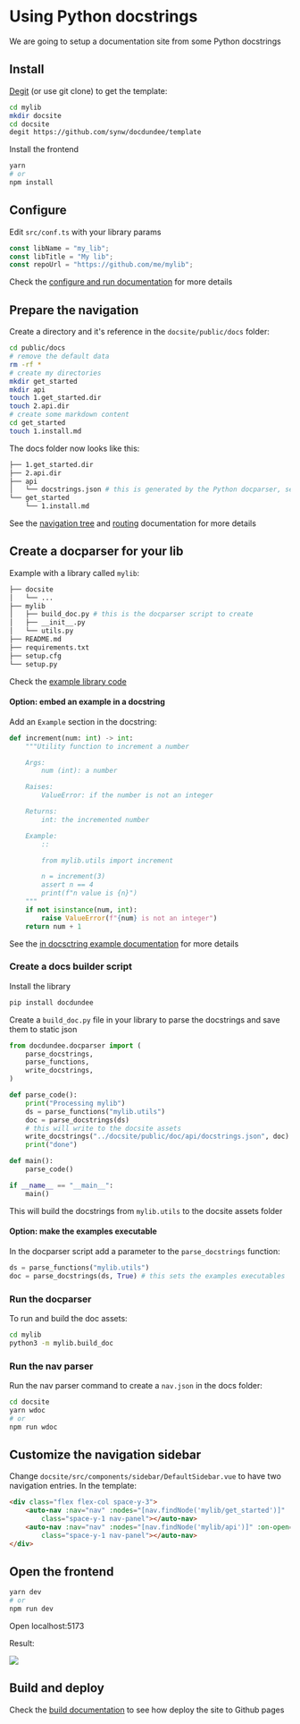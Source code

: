 # Using Python docstrings

We are going to setup a documentation site from some Python docstrings

## Install

[Degit](https://github.com/Rich-Harris/degit) (or use git clone) to get the template:

```bash
cd mylib
mkdir docsite
cd docsite
degit https://github.com/synw/docdundee/template
```

Install the frontend

```bash
yarn
# or 
npm install
```

## Configure

Edit `src/conf.ts` with your library params

```ts
const libName = "my_lib";
const libTitle = "My lib";
const repoUrl = "https://github.com/me/mylib";
```

Check the <a href="javascript:openLink('/frontend/get_started/configure_and_run')">configure and run documentation</a> for
more details

## Prepare the navigation

Create a directory and it's reference in the `docsite/public/docs` folder:

```bash
cd public/docs
# remove the default data
rm -rf *
# create my directories
mkdir get_started
mkdir api
touch 1.get_started.dir
touch 2.api.dir
# create some markdown content
cd get_started
touch 1.install.md
```

The docs folder now looks like this:

```bash
├── 1.get_started.dir
├── 2.api.dir
├── api
│   └── docstrings.json # this is generated by the Python docparser, see below
└── get_started
    └── 1.install.md
```

See the <a href="javascript:openLink('/frontend/navigation/the_nav_tree')">navigation tree</a> and
<a href="javascript:openLink('/frontend/navigation/routing')">routing</a> documentation for more details

## Create a docparser for your lib

Example with a library called `mylib`:

```bash
├── docsite
│   └── ...
├── mylib
│   ├── build_doc.py # this is the docparser script to create
│   ├── __init__.py
│   └── utils.py
├── README.md
├── requirements.txt
├── setup.cfg
└── setup.py
```

Check the <a href="https://github.com/synw/docdundee/tree/main/example/pythonlib" target="_blank">example library code</a>

#### Option: embed an example in a docstring 

Add an `Example` section in the docstring:

```python
def increment(num: int) -> int:
    """Utility function to increment a number

    Args:
        num (int): a number

    Raises:
        ValueError: if the number is not an integer

    Returns:
        int: the incremented number

    Example:
        ::

        from mylib.utils import increment

        n = increment(3)
        assert n == 4
        print(f"n value is {n}")
    """
    if not isinstance(num, int):
        raise ValueError(f"{num} is not an integer")
    return num + 1
```

See the <a href="javascript:openLink('/python/get_started/examples/in_docstring')">in docsctring example documentation</a> for
more details

### Create a docs builder script

Install the library

```bash
pip install docdundee
```

Create a `build_doc.py` file in your library to parse the docstrings
and save them to static json

```python
from docdundee.docparser import (
    parse_docstrings,
    parse_functions,
    write_docstrings,
)

def parse_code():
    print("Processing mylib")
    ds = parse_functions("mylib.utils")
    doc = parse_docstrings(ds)
    # this will write to the docsite assets
    write_docstrings("../docsite/public/doc/api/docstrings.json", doc)
    print("done")

def main():
    parse_code()

if __name__ == "__main__":
    main()
```

This will build the docstrings from `mylib.utils` to the docsite assets
folder

#### Option: make the examples executable

In the docparser script add a parameter to the `parse_docstrings` function:

```python
ds = parse_functions("mylib.utils")
doc = parse_docstrings(ds, True) # this sets the examples executables
```

### Run the docparser

To run and build the doc assets:

```bash
cd mylib
python3 -m mylib.build_doc
```

### Run the nav parser

Run the nav parser command to create a `nav.json` in the docs folder:

```bash
cd docsite
yarn wdoc
# or 
npm run wdoc
```

## Customize the navigation sidebar

Change `docsite/src/components/sidebar/DefaultSidebar.vue` to have two navigation entries. In
the template:

```html
<div class="flex flex-col space-y-3">
    <auto-nav :nav="nav" :nodes="[nav.findNode('mylib/get_started')]" :on-open="$router.push"
        class="space-y-1 nav-panel"></auto-nav>
    <auto-nav :nav="nav" :nodes="[nav.findNode('mylib/api')]" :on-open="$router.push"
        class="space-y-1 nav-panel"></auto-nav>
</div>
```

## Open the frontend

```bash
yarn dev
# or
npm run dev
```

Open localhost:5173

Result:

![](/docdundee/img/case_studies/python/screenshot.png)

## Build and deploy

Check the <a href="javascript:openLink('/frontend/get_started/build')">build documentation</a> to see how deploy the site to Github pages